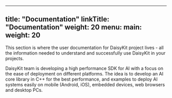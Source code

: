 
---
title: "Documentation"
linkTitle: "Documentation"
weight: 20
menu:
  main:
    weight: 20
---

This section is where the user documentation for DaisyKit project lives - all the information needed to understand and successfully use DaisyKit in your projects. 

DaisyKit team is developing a high performance SDK for AI with a focus on the ease of deployment on different platforms. The idea is to develop an AI core library in C++ for the best performance, and examples to deploy AI systems easily on mobile (Android, iOS), embedded devices, web browsers and desktop PCs.



